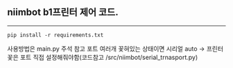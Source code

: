 ## niimbot b1프린터 제어 코드.

----------------
```
pip install -r requirements.txt
```

사용방법은 main.py 주석 참고
포트 여러개 꽃혀있는 상태이면 시리얼 auto -> 프린터꽃은 포트 직접 설정해줘야함(코드참고 /src/niimbot/serial_trnasport.py)
